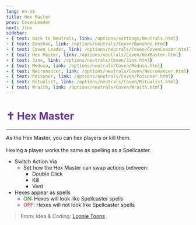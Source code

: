 ```yaml
---
lang: en-US
title: Hex Master
prev: CovenLeader
next: Jinx
sidebar:
- { text: Back to Neutrals, link: /options/settings/Neutrals.html}
- { text: Banshee, link: /options/neutrals/Coven/Banshee.html}
- { text: Coven Leader, link: /options/neutrals/Coven/CovenLeader.html}
- { text: Hex Master, link: /options/neutrals/Coven/HexMaster.html}
- { text: Jinx, link: /options/neutrals/Coven/Jinx.html}
- { text: Medusa, link: /options/neutrals/Coven/Medusa.html} 
- { text: Necromancer, link: /options/neutrals/Coven/Necromancer.html}
- { text: Poisoner, link: /options/neutrals/Coven/Poisoner.html}
- { text: Ritualist, link: /options/neutrals/Coven/Ritualist.html}
- { text: Wraith, link: /options/neutrals/Coven/Wraith.html}
---
```


# <font color="#663399">✝️ <b>Hex Master</b></font> <Badge text="Coven" type="tip" vertical="middle"/>
---

As the Hex Master, you can hex players or kill them.<br><br>
Hexing a player works the same as spelling as a Spellcaster.
* Switch Action Via
  * Set how the Hex Master can swap actions between:
    * Double Click
    * Kill
    * Vent
* Hexes appear as spells
  * <font color=green>ON</font>: Hexes will look like Spellcaster spells
  * <font color=red>OFF</font>: Hexes will not look like Spellcaster spells

> From: Idea & Coding: [Loonie Toons](https://github.com/Loonie-Toons)